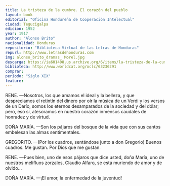 ```yaml
---
title: La tristeza de la cumbre. El corazón del pueblo
layout: book
editorial: "Oficina Hondureña de Cooperación Intelectual"
ciudad: Tegucigalpa
edicion: 1952
year: 1917
author: "Alonso Brito"
nacionalidad: Honduras
repositorio: "Biblioteca Virtual de las Letras de Honduras"
repurl: http://www.letrasdehonduras.com
img: alonso_brito_dramas_ Morel.jpg
descarga: https://ia601408.us.archive.org/6/items/la-tristeza-de-la-cumbre.-el-corazon-del-pueblo-alonso-brito/La%20tristeza%20de%20la%20cumbre.%20El%20coraz%C3%B3n%20del%20pueblo%20-%20Alonso%20Brito.pdf
biblioteca: http://www.worldcat.org/oclc/63236291
comprar:
periodo: "Siglo XIX"
feature: 
---
```

 
RENE. —Nosotros, los que amamos el ideal y la belleza, y que despreciamos el retintín del dinero por oír la música de un Verdi y los versos de un Darío, somos los eternos desamparados de la sociedad y del dólar; pero, eso sí, atesoramos en nuestro corazón inmensos caudales de honradez y de virtud.
 
DOÑA MARÍA. —Son los pájaros del bosque de la vida que con sus cantos embelesan las almas sentimentales. 
 
GREGORITO. —(Por los cuadros, sentándose junto a don Gregorio) Buenos cuadros. Me gustan. Por Dios que me gustan.
 
RENE. —Pues bien, uno de esos pájaros que dice usted, doña María, uno de nuestros melifluos zorzales, Claudio Alfaro, se está muriendo de amor y de olvido...
 
DOÑA MARÍA. —¡El amor, la enfermedad de la juventud!
